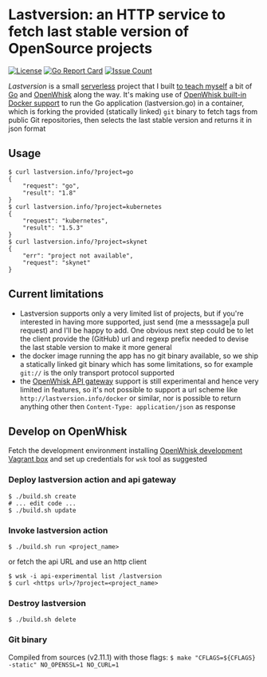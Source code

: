 # Lastversion: an HTTP service to fetch last stable version of OpenSource projects
[![License](https://img.shields.io/badge/license-Apache--2.0-blue.svg)](http://www.apache.org/licenses/LICENSE-2.0)
[![Go Report Card](https://goreportcard.com/badge/github.com/shaftoe/lastversion)](https://goreportcard.com/report/github.com/shaftoe/lastversion)
[![Issue Count](https://codeclimate.com/github/shaftoe/lastversion/badges/issue_count.svg)](https://codeclimate.com/github/shaftoe/lastversion)

_Lastversion_ is a small [serverless][6] project that I built [to teach myself][7] a bit of [Go][1] and [OpenWhisk][2] along the way. It's making use of [OpenWhisk built-in Docker support][4] to run the Go application (lastversion.go) in a container, which is forking the provided (statically linked) `git` binary to fetch tags from public Git repositories, then selects the last stable version and returns it in json format

## Usage

    $ curl lastversion.info/?project=go
    {
        "request": "go",
        "result": "1.8"
    }
    $ curl lastversion.info/?project=kubernetes
    {
        "request": "kubernetes",
        "result": "1.5.3"
    }
    $ curl lastversion.info/?project=skynet
    {
        "err": "project not available",
        "request": "skynet"
    }

## Current limitations

- Lastversion supports only a very limited list of projects, but if you're interested in having more supported, just send (me a messsage|a pull request) and I'll be happy to add. One obvious next step could be to let the client provide the (GitHub) url and regexp prefix needed to devise the last stable version to make it more general
- the docker image running the app has no git binary available, so we ship a statically linked git binary which has some limitations, so for example `git://` is the only transport protocol supported
- the [OpenWhisk API gateway][3] support is still experimental and hence very limited in features, so it's not possible to support a url scheme like `http://lastversion.info/docker` or similar, nor is possible to return anything other then `Content-Type: application/json` as response

## Develop on OpenWhisk

Fetch the development environment installing [OpenWhisk development Vagrant box][5] and set up credentials for `wsk` tool as suggested

### Deploy lastversion action and api gateway

    $ ./build.sh create
    # ... edit code ...
    $ ./build.sh update

### Invoke lastversion action

    $ ./build.sh run <project_name>

or fetch the api URL and use an http client

    $ wsk -i api-experimental list /lastversion
    $ curl <https url>/?project=<project_name>

### Destroy lastversion

    $ ./build.sh delete

### Git binary

Compiled from sources (v2.11.1) with those flags: `$ make "CFLAGS=${CFLAGS} -static" NO_OPENSSL=1 NO_CURL=1`

[1]: https://golang.org/ "Go"
[2]: http://openwhisk.org/ "OpenWhisk"
[3]: https://github.com/openwhisk/openwhisk/blob/master/docs/apigateway.md "API gateway"
[4]: https://www.ibm.com/blogs/bluemix/2017/01/docker-bluemix-openwhisk/ "Docker support"
[5]: https://github.com/openwhisk/openwhisk#quick-start "OpenWhisk devel quick start"
[6]: https://en.wikipedia.org/wiki/Serverless_computing
[7]: https://github.com/shaftoe/godevsum